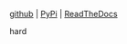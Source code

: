 
[github](https://github.com/eaybek/hard/) | 
[PyPi](https://pypi.org/project/hard/) | 
[ReadTheDocs](https://mvrt-hard.readthedocs-hosted.com/en/latest/)  

hard  


